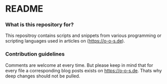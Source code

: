 

# README #

### What is this repository for? ###

This repositroy contains scripts and snippets from various programming or scripting languages used in articles on (https://o-o-s.de).

### Contribution guidelines ###

Comments are welcome at every time. But please keep in mind that for every file a corresponding blog posts exists on https://o-o-s.de. Thats why deep changes should not be pulled.

